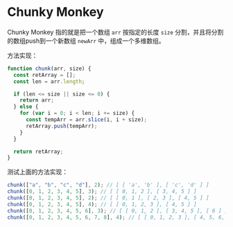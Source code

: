 Chunky Monkey
===

Chunky Monkey 指的就是把一个数组 `arr` 按指定的长度 `size` 分割，并且将分割的数组push到一个新数组 `newArr` 中，组成一个多维数组。

方法实现：
```js
function chunk(arr, size) {
  const retArray = [];
  const len = arr.length;

  if (len <= size || size <= 0) {
    return arr;
  } else {
    for (var i = 0; i < len; i += size) {
      const tempArr = arr.slice(i, i + size);
      retArray.push(tempArr);
    }
  }

  return retArray;
}
```

测试上面的方法实现：
```js
chunk(["a", "b", "c", "d"], 2); // [ [ 'a', 'b' ], [ 'c', 'd' ] ]
chunk([0, 1, 2, 3, 4, 5], 3); // [ [ 0, 1, 2 ], [ 3, 4, 5 ] ]
chunk([0, 1, 2, 3, 4, 5], 2); // [ [ 0, 1 ], [ 2, 3 ], [ 4, 5 ] ]
chunk([0, 1, 2, 3, 4, 5], 4); // [ [ 0, 1, 2, 3 ], [ 4, 5 ] ]
chunk([0, 1, 2, 3, 4, 5, 6], 3); // [ [ 0, 1, 2 ], [ 3, 4, 5 ], [ 6 ] ]
chunk([0, 1, 2, 3, 4, 5, 6, 7, 8], 4); // [ [ 0, 1, 2, 3 ], [ 4, 5, 6, 7 ], [ 8 ] ]
```
